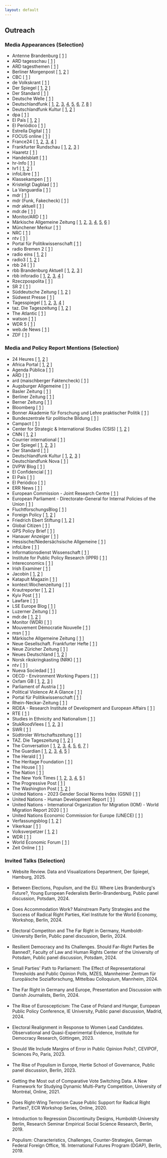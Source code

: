 ```yaml
---
layout: default
---
```

<h2>Outreach</h2>


<h3>Media Appearances (Selection)</h3>

<ul>
  <li>Antenne Brandenburg [ <a href="https://www.antennebrandenburg.de/programm/sendungen/241122/17_00_antenne_brandenburg_am_abend_202411221700.html" target="_blank" rel="noopener noreferrer">1</a> ] </li> <li>ARD tagesschau [ <a href="https://www.tagesschau.de/inland/bundestagswahl/fdp-linke-bsw-einzug-bundestag-100.html" target="_blank" rel="noopener noreferrer">1</a> ] </li> <li>ARD tagesthemen [ <a href="NA" target="_blank" rel="noopener noreferrer">1</a> ] </li> <li>Berliner Morgenpost [ <a href="https://www.morgenpost.de/berlin/article242024164/Die-Naehe-der-AfD-Brandenburg-zur-rechtsextremen-Szene.html" target="_blank" rel="noopener noreferrer">1</a>, <a href="https://www.morgenpost.de/berlin/article407220380/welche-auswirkungen-ein-afd-erfolg-in-brandenburg-haben-koennte.html" target="_blank" rel="noopener noreferrer">2</a> ] </li> <li>CBC [ <a href="https://www.cbc.ca/listen/live-radio/1-8-your-world-tonight" target="_blank" rel="noopener noreferrer">1</a> ] </li> <li>de Volkskrant [ <a href="https://www.volkskrant.nl/buitenland/niet-alleen-in-oostenrijk-in-heel-europa-brokkelt-de-brandmuur-tegen-radicaal-rechts-af~b7ea2cce/?referrer=https://www.google.com/" target="_blank" rel="noopener noreferrer">1</a> ] </li> <li>Der Spiegel [ <a href="https://www.spiegel.de/politik/deutschland/bundestagswahl-2025-wie-viele-millionen-stimmen-an-der-fuenfprozenthuerde-scheitern-a-5d7e5da3-c769-4bfd-9260-c4c8d627ed9d" target="_blank" rel="noopener noreferrer">1</a>, <a href="https://www.spiegel.de/politik/deutschland/wahl-in-brandenburg-wie-die-afd-junge-union-jusos-julis-und-gruene-jugend-zusammenbringt-a-2da1ad60-58bd-463a-bd53-e77645e4a962" target="_blank" rel="noopener noreferrer">2</a> ] </li> <li>Der Standard [ <a href="https://www.derstandard.de/story/3000000198650/beeinflussen-umfragen-waehler-darueber-entscheiden-auch-schwankungsbreiten" target="_blank" rel="noopener noreferrer">1</a> ] </li> <li>Deutsche Welle [ <a href="https://www.dw.com/en/why-copying-the-far-right-doesnt-work-for-mainstream-parties/a-66311564" target="_blank" rel="noopener noreferrer">1</a> ] </li> <li>Deutschlandfunk [ <a href="https://www.deutschlandfunk.de/brandenburg-neuer-innenminister-woidke-spd-kommentar-100.html" target="_blank" rel="noopener noreferrer">1</a>, <a href="https://www.deutschlandfunk.de/bsw-in-brandenburg-wie-stellen-sich-die-anderen-parteien-darauf-ein-dlf-62ff33ed-100.html/" target="_blank" rel="noopener noreferrer">2</a>, <a href="https://www.deutschlandfunk.de/das-grosse-packen-linke-muss-nach-34-jahren-brandenburger-landtag-verlassen-dlf-08d35523-100.html" target="_blank" rel="noopener noreferrer">3</a>, <a href="https://www.deutschlandfunk.de/landtagswahl-in-brandenburg-ein-rettungsanker-fuer-die-gruenen-und-linken-dlf-e56ae681-100.html" target="_blank" rel="noopener noreferrer">4</a>, <a href="https://www.deutschlandfunk.de/programm?drsearch:date=2024-11-27" target="_blank" rel="noopener noreferrer">5</a>, <a href="https://www.deutschlandfunk.de/suche?drsearch%3AsearchText=Christoph%20Richter&drsearch%3Astations=4f8db02a-35ae-4b78-9cd0-86b177726ec0" target="_blank" rel="noopener noreferrer">6</a>, <a href="https://www.deutschlandfunk.de/wackeliges-fundament-wie-repraesentativ-sind-repraesentative-umfragen-wirklich-dlf-b09611a3-100.html" target="_blank" rel="noopener noreferrer">7</a>, <a href="https://www.deutschlandfunk.de/wissenschaft-wie-repraesentativ-sind-repraesentative-umfragen-wirklich-dlf-82dd38a9-100.html" target="_blank" rel="noopener noreferrer">8</a> ] </li> <li>Deutschlandfunk Kultur [ <a href="https://www.deutschlandfunkkultur.de/brandenburgs-spd-regierungschef-woidke-kaempft-gegen-den-absturz-laenderreport-dlf-kultur-dd9b4265-100.html" target="_blank" rel="noopener noreferrer">1</a>, <a href="https://www.deutschlandfunkkultur.de/wahlumfragen-in-der-kritik-wie-repraesentativ-sind-sie-heute-noch-dlf-kultur-f4d1e50d-100.html" target="_blank" rel="noopener noreferrer">2</a> ] </li> <li>dpa [ <a href="NA" target="_blank" rel="noopener noreferrer">1</a> ] </li> <li>El País [ <a href="https://elpais.com/espana/2024-07-07/por-que-copiar-la-mano-dura-de-abascal-con-los-inmigrantes-puede-costarle-caro-al-pp.html" target="_blank" rel="noopener noreferrer">1</a>, <a href="https://elpais.com/internacional/2023-12-24/mano-dura-con-la-inmigracion-victoria-de-la-extrema-derecha-o-antidoto.html" target="_blank" rel="noopener noreferrer">2</a> ] </li> <li>El Periódico [ <a href="https://www.elperiodico.com/es/internacional/20231210/extrema-derecha-multiplica-influencia-nuevas-politicas-migratorias-europa-95571964" target="_blank" rel="noopener noreferrer">1</a> ] </li> <li>Estrella Digital [ <a href="https://www.estrelladigital.es/opinion/20240708/el-falso-debate-de-la-inmigracion-una-trampa-de-la-ultraderecha/" target="_blank" rel="noopener noreferrer">1</a> ] </li> <li>FOCUS online [ <a href="https://www.focus.de/politik/deutschland/vor-landtagswahl-in-brandenburg-mehr-hoecke-wagen-das-ist-schon-laenger-ein-teil-des-erfolgs-der-afd-im-osten_id_260298484.html" target="_blank" rel="noopener noreferrer">1</a> ] </li> <li>France24 [ <a href="https://www.france24.com/en/europe/20250223-germany-s-no-surprise-election-yields-many-firsts" target="_blank" rel="noopener noreferrer">1</a>, <a href="https://www.france24.com/fr/europe/20250113-allemagne-afd-extreme-droite-bsw-gauche-analyse-deux-faces-du-populisme-allemand" target="_blank" rel="noopener noreferrer">2</a>, <a href="https://www.france24.com/fr/europe/20250130-allemagne-droite-extr%C3%AAme-droite-pr%C3%AAtes-%C3%A0-travailler-ensemble-immigration" target="_blank" rel="noopener noreferrer">3</a>, <a href="https://www.france24.com/fr/europe/20250223-allemagne-afd-cdu-linke-l%C3%A9gislatives-premiers-enseignements-elections-merz" target="_blank" rel="noopener noreferrer">4</a> ] </li> <li>Frankfurter Rundschau [ <a href="https://www.fr.de/politik/brandenburg-wahl-afd-ergebnis-migration-debatte-spd-cdu-woidke-experten-zr-93315435.html" target="_blank" rel="noopener noreferrer">1</a>, <a href="https://www.fr.de/politik/brandenburg-wahl-analyse-ampel-fdp-woidke-afd-linke-bsw-bundestagswahl-zr-93315597.html" target="_blank" rel="noopener noreferrer">2</a>, <a href="https://www.fr.de/politik/nach-fiasko-in-brandenburg-bundestagswahl-2025-laesst-gruene-zittern-zr-93316321.html" target="_blank" rel="noopener noreferrer">3</a> ] </li> <li>Haaretz [ <a href="https://www.haaretz.com/world-news/2019-07-20/ty-article-magazine/.premium/how-a-german-satirical-party-ended-up-in-the-european-parliament/0000017f-e400-d38f-a57f-e65238570000" target="_blank" rel="noopener noreferrer">1</a> ] </li> <li>Handelsblatt [ <a href="https://www.handelsblatt.com/politik/deutschland/fdp-wirtschaftspartei-sucht-verzweifelt-wirtschaftswahlkampf/100106301.html" target="_blank" rel="noopener noreferrer">1</a> ] </li> <li>hr-Info [ <a href="NA" target="_blank" rel="noopener noreferrer">1</a> ] </li> <li>hr1 [ <a href="NA" target="_blank" rel="noopener noreferrer">1</a>, <a href="NA" target="_blank" rel="noopener noreferrer">2</a> ] </li> <li>infoLibre [ <a href="https://www.infolibre.es/politica/extrema-derecha-investigacion-feijoo-vox_1_1311725.html" target="_blank" rel="noopener noreferrer">1</a> ] </li> <li>Klassekampen [ <a href="https://klassekampen.no/artikkel/2024-09-14/blir-re-migrasjon-neste-steg" target="_blank" rel="noopener noreferrer">1</a> ] </li> <li>Kristeligt Dagblad [ <a href="https://www.kristeligt-dagblad.dk/udland/europaeiske-ledere-famler-i-en-ny-politisk-medievirkelighed" target="_blank" rel="noopener noreferrer">1</a> ] </li> <li>La Vanguardia [ <a href="NA" target="_blank" rel="noopener noreferrer">1</a> ] </li> <li>mdr [ <a href="https://www.mdr.de/wissen/psychologie-sozialwissenschaften/politische-strategie-gegen-die-afd-themen-uebernehmen-102.html" target="_blank" rel="noopener noreferrer">1</a> ] </li> <li>mdr (Funk, Fakecheck) [ <a href="https://www.tiktok.com/@fakecheck_offiziell/video/7473455848992394518?lang=de-DE" target="_blank" rel="noopener noreferrer">1</a> ] </li> <li>mdr aktuell [ <a href="https://www.ardaudiothek.de/episode/das-interview/wie-wahlumfragen-die-erfolgschancen-von-kleinparteien-beeinflussen/mdr-aktuell/14154595/" target="_blank" rel="noopener noreferrer">1</a> ] </li> <li>mdr.de [ <a href="https://www.mdr.de/nachrichten/deutschland/politik/fuenf-prozent-huerde-studie-wahlumfragen-100.html" target="_blank" rel="noopener noreferrer">1</a> ] </li> <li>Monitor/ARD [ <a href="https://www1.wdr.de/daserste/monitor/sendungen/kanzlerkandidat-merz-union-in-der-populismusfalle-100~_sortNewestFirst-false.html?sortingOrderReversed=%C3%84lteste+zuerst#sortingForm" target="_blank" rel="noopener noreferrer">1</a> ] </li> <li>Märkische Allgemeine Zeitung [ <a href="https://www.maz-online.de/brandenburg/afd-spd-cdu-oder-bsw-wahlforscher-sieht-landtagswahl-in-brandenburg-voellig-offen-3ALRGBPPFZDLXHQ27MTYHSEA3Y.html" target="_blank" rel="noopener noreferrer">1</a>, <a href="https://www.maz-online.de/brandenburg/einfluss-von-umfragen-auf-die-landtagswahl-in-brandenburg-forscher-klaert-auf-YJ4UFV5QSJFZLEOOLUCVDRNRKA.html" target="_blank" rel="noopener noreferrer">2</a>, <a href="https://www.maz-online.de/brandenburg/was-wuerde-passieren-wenn-die-afd-in-brandenburg-regiert-7Y2OOW6MQ5HYRFIAPKEZQ5TFZQ.html" target="_blank" rel="noopener noreferrer">3</a>, <a href="https://www.maz-online.de/lokales/potsdam-mittelmark/stahnsdorf/landtagswahl-2024-buergermeister-bernd-albers-aus-stahnsdorf-und-carina-simmes-aus-seddiner-see-als-6TINQKW34JA7VN4GN5Q75367U4.html" target="_blank" rel="noopener noreferrer">4</a>, <a href="https://www.maz-online.de/lokales/potsdam-mittelmark/stahnsdorf/stahnsdorf-linke-und-gruene-werfen-afd-plagiat-vor-URS4FAG6ZVAH5GOEQWZRMSBFK4.html" target="_blank" rel="noopener noreferrer">5</a>, <a href="https://www.maz-online.de/lokales/potsdam/kommunalwahl-2024-in-potsdam-stadtteilrundgang-und-haustuerwahlkampf-fuer-mehr-stimmen-TBNP55QR4RENFHWG4T6673VZMM.html" target="_blank" rel="noopener noreferrer">6</a> ] </li> <li>Münchener Merkur [ <a href="https://www.merkur.de/politik/brandenburg-wahl-cdu-merz-afd-woidke-bsw-scholz-ampel-zr-93315273.html" target="_blank" rel="noopener noreferrer">1</a> ] </li> <li>NRC [ <a href="https://www.nrc.nl/nieuws/2023/12/22/het-nieuwe-migratiepact-van-de-eu-lost-nauwelijks-wat-op-maar-speelt-radicaal-rechts-intussen-wel-in-de-kaart-a4185182" target="_blank" rel="noopener noreferrer">1</a> ] </li> <li>ntv [ <a href="https://www.n-tv.de/politik/Diese-Waehlergruppe-koennte-die-Bundestagswahl-durcheinanderwerfen-article25574864.html" target="_blank" rel="noopener noreferrer">1</a> ] </li> <li>Portal für Politikwissenschaft [ <a href="https://www.pw-portal.de/repraesentation-und-parlamentarismus/ueberblick/fluch-der-schlechten-zahl-wie-umfragewerte-die-wahlchancen-kleiner-parteien-beeinflussen" target="_blank" rel="noopener noreferrer">1</a> ] </li> <li>radio Bremen 2 [ <a href="NA" target="_blank" rel="noopener noreferrer">1</a> ] </li> <li>radio eins [ <a href="https://www.radioeins.de/programm/sendungen/die_schoene_woche/_/wahlerfolg-der-afd-bei-der-kommunalwahl-in-brandenburg.html" target="_blank" rel="noopener noreferrer">1</a>, <a href="https://www.radioeins.de/programm/sendungen/sendungen/369/2409/240922_sondersendung_25711.html" target="_blank" rel="noopener noreferrer">2</a> ] </li> <li>radio3 [ <a href="https://www.radiodrei.de/programm/schema/sendungen/radio3_am_morgen/archiv/20250106_0600/radio3_aktuell_0720.html" target="_blank" rel="noopener noreferrer">1</a>, <a href="https://www.radiodrei.de/programm/schema/sendungen/radio3_am_morgen/archiv/20250207_0600/radio3_aktuell_0820.html" target="_blank" rel="noopener noreferrer">2</a> ] </li> <li>rbb 24 [ <a href="https://www.rbb24.de/politik/beitrag/2024/02/brandenburg-politi-parteien-bsw-landesverband-wagenknecht.html" target="_blank" rel="noopener noreferrer">1</a> ] </li> <li>rbb Brandenburg Aktuell [ <a href="https://www.rbb-online.de/brandenburgaktuell/archiv/20240209_1930/wagenknecht-partei-will-bei-landtagswahl-antreten.html" target="_blank" rel="noopener noreferrer">1</a>, <a href="https://www.rbb-online.de/brandenburgaktuell/archiv/20240905_1930/5.html" target="_blank" rel="noopener noreferrer">2</a>, <a href="https://www.rbb-online.de/brandenburgaktuell/archiv/20240911_1930/Hans-Christoph-Berndt-AfD.html" target="_blank" rel="noopener noreferrer">3</a> ] </li> <li>rbb inforadio [ <a href="https://www.ardaudiothek.de/episode/berlin-und-brandenburg/politologe-kommunalwahl-kein-stimmungstest-fuer-landtagswahl/rbb24-inforadio/13450861/" target="_blank" rel="noopener noreferrer">1</a>, <a href="https://www.inforadio.de/rubriken/interviews/2024/08/09/brandenburg-landeswahlausschuss-wahl-parteien.html" target="_blank" rel="noopener noreferrer">2</a>, <a href="https://www.inforadio.de/rubriken/interviews/2024/09/24/brandenburg-wahl-regierung-koalition-spd-bsw-cdu.html" target="_blank" rel="noopener noreferrer">3</a>, <a href="https://www.inforadio.de/rubriken/interviews/2024/12/11/woidke-wiederwahl-brandenburg-spd-bsw-koalition.html" target="_blank" rel="noopener noreferrer">4</a> ] </li> <li>Rzeczpospolita [ <a href="https://www.rp.pl/polityka/art41148531-brandenburgia-przed-wyborami-los-kanclerza-scholza-zalezy-od-wyniku-afd" target="_blank" rel="noopener noreferrer">1</a> ] </li> <li>SR 2 [ <a href="https://www.sr-mediathek.de/index.php?seite=7&id=37029&tbl=pf" target="_blank" rel="noopener noreferrer">1</a> ] </li> <li>Süddeutsche Zeitung [ <a href="https://www.sueddeutsche.de/politik/bundestagswahl-umfrage-fdp-li.3196458" target="_blank" rel="noopener noreferrer">1</a>, <a href="https://www.sueddeutsche.de/politik/landtagswahl-sachsen-thueringen-afd-migration-lux.Hs42cDs7DicwDHjgn9p8C8" target="_blank" rel="noopener noreferrer">2</a> ] </li> <li>Südwest Presse [ <a href="https://www.swp.de/politik/afd-und-bsw-vor-neuwahl-auftrieb-fuer-die-populisten-oder-staerkung-der-mitte-77648320.html" target="_blank" rel="noopener noreferrer">1</a> ] </li> <li>Tagesspiegel [ <a href="https://www.tagesspiegel.de/interaktiv/afd-hochburg-vor-der-wahl-die-brandenburger-sind-verangstigt-alt--aber-nicht-abgehangt-12381974.html" target="_blank" rel="noopener noreferrer">1</a>, <a href="https://www.tagesspiegel.de/politik/bangen-um-den-wiedereinzug-werden-fdp-bsw-und-linke-opfer-des-fallbeileffekts-13159714.html" target="_blank" rel="noopener noreferrer">2</a>, <a href="https://www.tagesspiegel.de/potsdam/brandenburg/afd-verteilt-flyer-fur-schuler-mit-diesen-funf-kniffen-will-die-partei-in-brandenburg-jugendliche-kodern-12245951.html?" target="_blank" rel="noopener noreferrer">3</a>, <a href="https://www.tagesspiegel.de/potsdam/brandenburg/mitten-in-der-gesellschaft-angekommen-mehr-rechtsextreme-parolen-in-brandenburg--was-tun-11888417.html" target="_blank" rel="noopener noreferrer">4</a> ] </li> <li>taz. Die Tageszeitung [ <a href="https://taz.de/Berliner-Linke-nach-der-Europawahl/!6013456/" target="_blank" rel="noopener noreferrer">1</a>, <a href="https://taz.de/Politologe-ueber-Migrationspolitik/!5989700/" target="_blank" rel="noopener noreferrer">2</a> ] </li> <li>The Atlantic [ <a href="https://www.theatlantic.com/international/archive/2020/02/germany-afd-angela-merkel-thuringia/606541/" target="_blank" rel="noopener noreferrer">1</a> ] </li> <li>watson [ <a href="https://politik.watson.de/politik/inland/128134084-brandenburg-landtagswahl-so-perfide-nutzt-die-afd-schulen-als-wahlkampf-orte" target="_blank" rel="noopener noreferrer">1</a> ] </li> <li>WDR 5 [ <a href="https://www1.wdr.de/mediathek/audio/wdr5/wdr5-mittagsecho/audio-brandenburg-vor-wahl-gefuehl-der-unzufriedenheit-100.html" target="_blank" rel="noopener noreferrer">1</a> ] </li> <li>web.de News [ <a href="https://web.de/magazine/politik/wahlen/landtagswahlen/landtagswahl-brandenburg-osten-dietmar-woidke-spd-afd-ampel-olaf-scholz-potsdam-40118440" target="_blank" rel="noopener noreferrer">1</a> ] </li> <li>ZDF [ <a href="https://www.zdf.de/nachrichten/politik/deutschland/wahl-brandenburg-wahlkampf-spd-afd-100.html" target="_blank" rel="noopener noreferrer">1</a> ] </li>
</ul>

<h3>Media and Policy Report Mentions (Selection)</h3>

<ul>
  <li>24 Heures [ <a href="https://www.24heures.ch/interdire-ou-convaincre-quel-rempart-contre-l-extreme-droite-192095876819" target="_blank" rel="noopener noreferrer">1</a>, <a href="https://www.24heures.ch/les-invites-que-faire-avec-les-partis-dextreme-droite-325998063281" target="_blank" rel="noopener noreferrer">2</a> ] </li> <li>Africa Portal [ <a href="https://africaportal.org/publication/sustaining-peace-harnessing-power-south-sudanese-women/" target="_blank" rel="noopener noreferrer">1</a>, <a href="https://africaportal.org/publication/towards-gender-equal-peace-counting-women-meaningful-participation/" target="_blank" rel="noopener noreferrer">2</a> ] </li> <li>Agenda Pública [ <a href="https://agendapublica.es/noticia/18704/amenaza-al-equilibrio-politico-aleman" target="_blank" rel="noopener noreferrer">1</a> ] </li> <li>ARD [ <a href="https://www.ardmediathek.de/video/bericht-aus-berlin/bericht-aus-berlin/ard/Y3JpZDovL2Rhc2Vyc3RlLmRlL2JlcmljaHQgYXVzIGJlcmxpbi8yMDI1LTAyLTA5XzE4LTAwLU1FWg" target="_blank" rel="noopener noreferrer">1</a> ] </li> <li>ard (maischberger Faktencheck) [ <a href="https://www.daserste.de/information/talk/maischberger/faktencheck/faktencheck-maischberger-746.html" target="_blank" rel="noopener noreferrer">1</a> ] </li> <li>Augsburger Allgemeine [ <a href="https://www.augsburger-allgemeine.de/politik/Geschichte-Sie-sprach-als-erste-Frau-in-einem-deutschen-Parlament-id53529471.html" target="_blank" rel="noopener noreferrer">1</a> ] </li> <li>Basler Zeitung [ <a href="https://www.bazonline.ch/politik-sollte-man-rechtsextreme-parteien-verbieten-964817567500" target="_blank" rel="noopener noreferrer">1</a> ] </li> <li>Berliner Zeitung [ <a href="https://www.berliner-zeitung.de/news/bsw-verpasst-bundestag-de-masi-will-karlsruhe-einschalten-kritik-am-oerr-li.2301473" target="_blank" rel="noopener noreferrer">1</a> ] </li> <li>Berner Zeitung [ <a href="https://www.bernerzeitung.ch/adrian-vatter-rahel-freiburghaus-uni-bern-rechtspopulisten-und-demokratie-563653516745" target="_blank" rel="noopener noreferrer">1</a> ] </li> <li>Bloomberg [ <a href="https://www.bloomberg.com/opinion/articles/2024-06-21/european-elections-climate-change-notches-a-win" target="_blank" rel="noopener noreferrer">1</a> ] </li> <li>Bonner Akademie für Forschung und Lehre praktischer Politik [ <a href="https://www.bapp-bonn.de/wp-content/uploads/BAPP_Publikation_Forschungsprojekt_Populismus_final.pdf" target="_blank" rel="noopener noreferrer">1</a> ] </li> <li>Bundeszentrale für politische Bildung [ <a href="https://www.bpb.de/themen/rechtsextremismus/dossier-rechtsextremismus/551839/rechtsextreme-diskursstrategien/#footnote-target-3" target="_blank" rel="noopener noreferrer">1</a> ] </li> <li>Campact [ <a href="https://blog.campact.de/2024/09/brandenburg-landtagswahl-afd-erfolg-garantiert/" target="_blank" rel="noopener noreferrer">1</a> ] </li> <li>Center for Strategic & International Studies (CSIS) [ <a href="https://www.csis.org/analysis/elevating-women-peacebuilders-amidst-covid-19" target="_blank" rel="noopener noreferrer">1</a>, <a href="https://www.csis.org/analysis/horizon-vol-7" target="_blank" rel="noopener noreferrer">2</a> ] </li> <li>CNN [ <a href="https://edition.cnn.com/2019/10/22/opinions/marie-yovanovitch-launches-insurrection-hunt/index.html" target="_blank" rel="noopener noreferrer">1</a>, <a href="https://edition.cnn.com/2024/01/19/opinions/germany-far-right-afd-ban-hockenos/index.html" target="_blank" rel="noopener noreferrer">2</a> ] </li> <li>Courrier international [ <a href="https://www.courrierinternational.com/article/route-des-balkans-l-espace-schengen-patit-de-la-crise-migratoire" target="_blank" rel="noopener noreferrer">1</a> ] </li> <li>Der Spiegel [ <a href="https://www.spiegel.de/geschichte/migrationskurs-der-cdu-studien-und-experten-ueber-erfahrungen-mit-dem-kopieren-rechter-themen-a-6551a7e0-2394-4d3f-aa7a-3ece59bd0759?giftToken=b6238ab5-8d9d-4e47-b035-f0d3ee166961" target="_blank" rel="noopener noreferrer">1</a>, <a href="https://www.spiegel.de/wissenschaft/mensch/alternative-fuer-deutschland-politikstil-please-staerke-die-afd-a-a6a6b50c-2944-4674-acdc-446eff3f93d1" target="_blank" rel="noopener noreferrer">2</a>, <a href="https://www.spiegel.de/wissenschaft/mensch/rechtsextremismus-die-forschung-zeigt-wie-man-die-afd-kleinkriegt-kolumne-a-3c7e1a1d-e9f8-4d1d-a0b7-f5d457f8eb98?sara_ref=re-so-app-sh" target="_blank" rel="noopener noreferrer">3</a> ] </li> <li>Der Standard [ <a href="https://www.derstandard.at/story/3000000255871/warum-die-politische-annaeherung-an-die-afd-zum-bumerang-werden-kann?ref=rss" target="_blank" rel="noopener noreferrer">1</a> ] </li> <li>Deutschlandfunk Kultur [ <a href="https://www.deutschlandfunkkultur.de/stimmenfang-am-rechten-rand-lohnt-sich-nicht-dlf-kultur-b8cde89c-100.html" target="_blank" rel="noopener noreferrer">1</a>, <a href="https://www.deutschlandfunkkultur.de/wahlumfragen-in-der-kritik-wie-repraesentativ-sind-sie-heute-noch-dlf-kultur-f4d1e50d-100.html" target="_blank" rel="noopener noreferrer">2</a>, <a href="https://www.deutschlandfunkkultur.de/wahrnehmungsluecke-deshalb-sind-umfrageergebnisse-keine-wahlergebnisse-dlf-kultur-6cf54334-100.html" target="_blank" rel="noopener noreferrer">3</a> ] </li> <li>Deutschlandfunk Nova [ <a href="https://ondemand-mp3.dradio.de/file/dradio/2022/04/21/deutschlandfunknova_mariupol_20220421_6d0efc11.mp3" target="_blank" rel="noopener noreferrer">1</a> ] </li> <li>DVPW Blog [ <a href="https://www.dvpw.de/blog/schwaecht-eine-programmatische-annaeherung-der-unionsparteien-an-die-afd-den-wahlerfolg-der-rechtspopulisten-eher-nicht-ein-beitrag-von-marc-debus" target="_blank" rel="noopener noreferrer">1</a> ] </li> <li>El Confidencial [ <a href="https://blogs.elconfidencial.com/espana/tribuna/2022-08-22/dos-revoluciones-preocupar-centroderecha_3478192/" target="_blank" rel="noopener noreferrer">1</a> ] </li> <li>El País [ <a href="https://elpais.com/espana/2025-03-23/el-pp-sigue-sin-saciar-a-vox-tras-seis-anos-de-cesiones-a-la-presion-ultra-sobre-inmigracion.html" target="_blank" rel="noopener noreferrer">1</a> ] </li> <li>El Periódico [ <a href="https://www.elperiodico.cat/ca/societat/20230618/guia-detectar-desmuntar-discurs-odi-88750605" target="_blank" rel="noopener noreferrer">1</a> ] </li> <li>ERR News [ <a href="https://news.err.ee/1609476356/benjamin-klasche-germany-is-moving-to-the-right-one-state-at-a-time" target="_blank" rel="noopener noreferrer">1</a> ] </li> <li>European Commission - Joint Research Centre [ <a href="https://data.europa.eu/doi/10.2760/116603" target="_blank" rel="noopener noreferrer">1</a> ] </li> <li>European Parliament - Directorate-General for Internal Policies of the Union [ <a href="https://data.europa.eu/doi/10.2861/63312" target="_blank" rel="noopener noreferrer">1</a> ] </li> <li>FluchtforschungsBlog [ <a href="https://fluchtforschung.net/fluchtforschung-gegen-mythen-9/" target="_blank" rel="noopener noreferrer">1</a> ] </li> <li>Foreign Policy [ <a href="https://foreignpolicy.com/2023/11/01/the-far-right-is-winning-europes-immigration-debate/" target="_blank" rel="noopener noreferrer">1</a>, <a href="https://foreignpolicy.com/2024/06/19/haiti-transitional-council-women-gang-violence/" target="_blank" rel="noopener noreferrer">2</a> ] </li> <li>Friedrich Ebert Stiftung [ <a href="https://library.fes.de/pdf-files/a-p-b/18074.pdf" target="_blank" rel="noopener noreferrer">1</a>, <a href="https://library.fes.de/pdf-files/bueros/stockholm/21030.pdf" target="_blank" rel="noopener noreferrer">2</a> ] </li> <li>Global Citizen [ <a href="https://www.globalcitizen.org/en/content/how-women-and-girls-are-disproportionately-affecte/" target="_blank" rel="noopener noreferrer">1</a> ] </li> <li>GPS Policy Brief [ <a href="https://www.prio.org/publications/13064" target="_blank" rel="noopener noreferrer">1</a> ] </li> <li>Hanauer Anzeiger [ <a href="https://www.hanauer.de/politik/warum-hat-die-afd-so-viel-zulauf-wissenschaftler-stellt-unbequeme-hypothese-vor-zr-93339253.html" target="_blank" rel="noopener noreferrer">1</a> ] </li> <li>Hessische/Niedersächsische Allgemeine [ <a href="https://www.hna.de/politik/warum-hat-die-afd-so-viel-zulauf-wissenschaftler-stellt-unbequeme-hypothese-vor-zr-93339253.html" target="_blank" rel="noopener noreferrer">1</a> ] </li> <li>infoLibre [ <a href="https://www.infolibre.es/politica/casos-estudios-reacciones-explican-pacto-migratorio-no-debilita-contrario-extrema-derecha_1_1763922.html" target="_blank" rel="noopener noreferrer">1</a> ] </li> <li>Informationsdienst Wissenschaft [ <a href="https://idw-online.de/de/news792197" target="_blank" rel="noopener noreferrer">1</a> ] </li> <li>Institute for Public Policy Research (IPPR) [ <a href="https://www.ippr.org/articles/road-to-renewal" target="_blank" rel="noopener noreferrer">1</a> ] </li> <li>Intereconomics [ <a href="https://www.intereconomics.eu/contents/year/2024/number/2/article/the-far-right-and-the-2024-european-elections.html" target="_blank" rel="noopener noreferrer">1</a> ] </li> <li>Irish Examiner [ <a href="https://www.irishexaminer.com/opinion/commentanalysis/arid-40850651.html" target="_blank" rel="noopener noreferrer">1</a> ] </li> <li>Jacobin [ <a href="https://jacobin.com/2022/05/denmark-far-right-vandalism-left-wing-artworks-situationists-jorn-asger-hard-line/" target="_blank" rel="noopener noreferrer">1</a>, <a href="https://www.jacobin.de/artikel/wo-liegt-das-potenzial-einer-wagenknecht-partei-gruendung-linke-konservative-carsten-braband" target="_blank" rel="noopener noreferrer">2</a> ] </li> <li>Katapult Magazin [ <a href="https://katapult-magazin.de/index.php?id=2&mobil3=0" target="_blank" rel="noopener noreferrer">1</a> ] </li> <li>kontext:Wochenzeitung [ <a href="https://www.kontextwochenzeitung.de/editorial/701/hat-ja-super-geklappt-9724.html" target="_blank" rel="noopener noreferrer">1</a> ] </li> <li>Krautreporter [ <a href="https://krautreporter.de/politik-und-macht/5484-so-haben-politik-und-medien-die-afd-gross-gemacht" target="_blank" rel="noopener noreferrer">1</a>, <a href="https://krautreporter.de/politik-und-macht/5718-drei-grunde-warum-merz-das-ende-der-union-eingeleitet-hat" target="_blank" rel="noopener noreferrer">2</a> ] </li> <li>Kyiv Post [ <a href="https://www.kyivpost.com/opinion/51923" target="_blank" rel="noopener noreferrer">1</a> ] </li> <li>Lawfare [ <a href="https://www.lawfaremedia.org/article/why-focus-gender-increases-national-security" target="_blank" rel="noopener noreferrer">1</a> ] </li> <li>LSE Europe Blog [ <a href="https://blogs.lse.ac.uk/europpblog/2021/07/08/there-is-little-evidence-european-integration-has-created-a-representation-gap-between-politicians-and-voters/" target="_blank" rel="noopener noreferrer">1</a> ] </li> <li>Luzerner Zeitung [ <a href="https://www.luzernerzeitung.ch/news-service/inland-schweiz/wahlforschung-am-rechten-rand-um-waehlergunst-buhlen-warum-das-buergerlichen-parteien-schadet-ld.2278619" target="_blank" rel="noopener noreferrer">1</a> ] </li> <li>mdr.de [ <a href="https://www.mdr.de/nachrichten/deutschland/politik/bundestagswahl-wahlrecht-fuenf-prozent-csu-linke-studie-nachteil-kleine-parteien-100.html" target="_blank" rel="noopener noreferrer">1</a>, <a href="https://www.mdr.de/nachrichten/deutschland/politik/meinungsforschung-institute-wahlumfragen-trend-partei-sonntagsfrage-regeln-100.html" target="_blank" rel="noopener noreferrer">2</a> ] </li> <li>Monitor (WDR) [ <a href="https://www.instagram.com/p/C_amgz1OKVv/?utm_source=ig_web_copy_link&igsh=MzRlODBiNWFlZA%3D%3D" target="_blank" rel="noopener noreferrer">1</a> ] </li> <li>Mouvement Démocratie Nouvelle [ <a href="https://www.democratienouvelle.ca/fdp-gauche-et-bsw-tremble-ce-groupe-delecteurs-pourrait-gacher-les-elections-de-bundestag/" target="_blank" rel="noopener noreferrer">1</a> ] </li> <li>msn [ <a href="https://www.msn.com/de-de/nachrichten/other/landtagswahl-in-brandenburg-spd-will-mit-kuriosem-wahlkampfslogan-punkten/ar-AA1qSSNu" target="_blank" rel="noopener noreferrer">1</a> ] </li> <li>Märkische Allgemeine Zeitung [ <a href="https://www.maz-online.de/brandenburg/umfrage-landtagswahl-brandenburg-afd-vorn-regieren-spd-cdu-und-gruene-trotzdem-weiter-6MGI6PL2GBF35HBLQZFOCE6TDM.html" target="_blank" rel="noopener noreferrer">1</a> ] </li> <li>Neue Gesellschaft. Frankfurter Hefte [ <a href="https://www.frankfurter-hefte.de/artikel/annaehern-oder-abgrenzen-3864/" target="_blank" rel="noopener noreferrer">1</a> ] </li> <li>Neue Züricher Zeitung [ <a href="https://www.nzz.ch/international/wie-die-radikale-rechte-europa-veraendert-ld.1757365" target="_blank" rel="noopener noreferrer">1</a> ] </li> <li>Neues Deutschland [ <a href="https://www.nd-aktuell.de/artikel/1185725.linkspartei-fuer-eine-offene-und-solidarische-gesellschaft.html" target="_blank" rel="noopener noreferrer">1</a>, <a href="https://www.nd-aktuell.de/artikel/1189001.wahlumfragen-die-fuenf-prozent-huerde-als-sich-selbst-erfuellende-prophezeiung.html" target="_blank" rel="noopener noreferrer">2</a> ] </li> <li>Norsk rikskringkasting (NRK) [ <a href="https://www.nrk.no/trondelag/sann-blir-samfunnet-pavirka-av-kvinnelige-ledere-1.16627349" target="_blank" rel="noopener noreferrer">1</a> ] </li> <li>ntv [ <a href="https://www.n-tv.de/politik/Rechtspopulisten-werfen-mit-Flaschen-bis-die-anderen-frustriert-abziehen-article24916450.html" target="_blank" rel="noopener noreferrer">1</a> ] </li> <li>Nueva Sociedad [ <a href="https://nuso.org/articulo/315-la-extrema-derecha-como-amenaza-para-la-gobernanza-mundial/" target="_blank" rel="noopener noreferrer">1</a> ] </li> <li>OECD - Environment Working Papers [ <a href="https://www.oecd-ilibrary.org/environment/women-s-leadership-in-environmental-action_f0038d22-en" target="_blank" rel="noopener noreferrer">1</a> ] </li> <li>Oxfam GB [ <a href="https://policy-practice.oxfam.org/resources/achieving-sustainable-development-goals-5-and-6-the-case-for-gender-transformat-620967/" target="_blank" rel="noopener noreferrer">1</a>, <a href="https://policy-practice.oxfam.org/resources/the-gendered-impact-of-explosive-weapons-use-in-populated-areas-in-yemen-620909/" target="_blank" rel="noopener noreferrer">2</a>, <a href="https://policy-practice.oxfam.org/resources/women-in-conflict-zones-620690/" target="_blank" rel="noopener noreferrer">3</a> ] </li> <li>Parliament of Austria [ <a href="https://www.parlament.gv.at/aktuelles/mediathek/XXVII/VER/202?TS=1705928552" target="_blank" rel="noopener noreferrer">1</a> ] </li> <li>Political Violence At A Glance [ <a href="https://politicalviolenceataglance.org/2023/01/26/the-colombian-government-and-the-eln-rebels-are-negotiating-again-women-need-a-seat-at-the-table/" target="_blank" rel="noopener noreferrer">1</a> ] </li> <li>Portal für Politikwissenschaft [ <a href="https://www.pw-portal.de/repraesentation-und-parlamentarismus/ueberblick/der-mythos-der-stimmenverluste-an-die-radikale-rechte" target="_blank" rel="noopener noreferrer">1</a> ] </li> <li>Rhein-Neckar-Zeitung [ <a href="https://www.rnz.de/region/metropolregion-mannheim/mannheim_artikel,-Mannheimer-Studie-Uebernahme-rechter-Themen-staerkt-radikale-Parteien-_arid,872428.html" target="_blank" rel="noopener noreferrer">1</a> ] </li> <li>RIDEA - Research Institute of Development and European Affairs [ <a href="http://www.ridea-ks.org/uploads/ShapingPeace.pdf" target="_blank" rel="noopener noreferrer">1</a> ] </li> <li>RTE [ <a href="https://www.rte.ie/news/election-24/2024/1128/1483474-poll-of-polls/" target="_blank" rel="noopener noreferrer">1</a> ] </li> <li>Studies in Ethnicity and Nationalism [ <a href="https://senjournal.co.uk/2022/07/10/blog-post-nationalism-and-welfare-chauvinism-right-wing-populism-in-europe-and-the-2022-french-presidential-elections/" target="_blank" rel="noopener noreferrer">1</a> ] </li> <li>StukRoodVlees [ <a href="https://stukroodvlees.nl/episode-120-the-clusterfk-of-the-mainstream-right-with-tarik-abou-chadi/" target="_blank" rel="noopener noreferrer">1</a>, <a href="https://stukroodvlees.nl/kiezer-steeds-meer-radicaal-rechts/" target="_blank" rel="noopener noreferrer">2</a>, <a href="https://stukroodvlees.nl/open-deur-of-isoleren-imiteren/" target="_blank" rel="noopener noreferrer">3</a> ] </li> <li>SWR [ <a href="http://web.archive.org/web/20220421081959/https://www.swr.de/swraktuell/baden-wuerttemberg/mannheimer-studie-uebernahme-rechter-themen-staerkt-radikale-parteien-100.html" target="_blank" rel="noopener noreferrer">1</a> ] </li> <li>Südtiroler Wirtschaftszeitung [ <a href="https://swz.it/wie-umfragen-gemacht-werden-und-wie-serioes-die-ergebnisse-sind/" target="_blank" rel="noopener noreferrer">1</a> ] </li> <li>TAZ. Die Tageszeitung [ <a href="https://taz.de/-Bundestagsdebatte-im-Live-Ticker-/!6066358/" target="_blank" rel="noopener noreferrer">1</a>, <a href="https://taz.de/Studie-zu-Wahlerfolgen-rechter-Parteien/!5849870/" target="_blank" rel="noopener noreferrer">2</a> ] </li> <li>The Conversation [ <a href="https://theconversation.com/german-party-leaders-are-united-against-immigration-but-there-is-little-evidence-for-a-key-part-of-their-argument-249074" target="_blank" rel="noopener noreferrer">1</a>, <a href="https://theconversation.com/how-should-labour-and-the-tories-respond-to-the-populist-right-lessons-from-europe-250182" target="_blank" rel="noopener noreferrer">2</a>, <a href="https://theconversation.com/les-republicains-quand-medias-et-intellectuels-poussent-au-rapprochement-avec-lextreme-droite-255918" target="_blank" rel="noopener noreferrer">3</a>, <a href="https://theconversation.com/the-exclusion-of-women-in-myanmar-politics-helped-fuel-the-military-coup-154701" target="_blank" rel="noopener noreferrer">4</a>, <a href="https://theconversation.com/when-russia-and-ukraine-eventually-restart-peace-talks-involving-women-or-not-could-be-a-key-factor-in-an-agreement-actually-sticking-189207" target="_blank" rel="noopener noreferrer">5</a>, <a href="https://theconversation.com/why-men-overwhelmingly-wear-the-uns-blue-helmets-a-former-us-ambassador-explains-why-decades-of-recruiting-women-peacekeepers-has-had-little-effect-186683" target="_blank" rel="noopener noreferrer">6</a>, <a href="https://theconversation.com/women-play-a-critical-role-in-diplomacy-and-security-so-why-arent-more-in-positions-of-power-170875" target="_blank" rel="noopener noreferrer">7</a> ] </li> <li>The Guardian [ <a href="https://www.theguardian.com/commentisfree/2022/jul/03/as-macron-does-quiet-deals-with-le-pen-the-far-right-has-france-in-its-grip" target="_blank" rel="noopener noreferrer">1</a>, <a href="https://www.theguardian.com/commentisfree/2024/apr/15/reform-uk-rishi-sunak-netherlands-europe-tories" target="_blank" rel="noopener noreferrer">2</a>, <a href="https://www.theguardian.com/commentisfree/article/2024/jun/04/dont-blame-voters-for-a-far-right-surge-in-europe-blame-the-far-rights-mainstream-copycats" target="_blank" rel="noopener noreferrer">3</a>, <a href="https://www.theguardian.com/news/2019/may/14/why-copying-the-populist-right-isnt-going-to-save-the-left" target="_blank" rel="noopener noreferrer">4</a>, <a href="https://www.theguardian.com/world/2023/nov/26/far-right-normalised-mainstream-parties-geert-wilders-dutch" target="_blank" rel="noopener noreferrer">5</a> ] </li> <li>The Herald [ <a href="https://www.heraldscotland.com/politics/viewpoint/24934161.stealing-radical-right-policies-not-win-votes/" target="_blank" rel="noopener noreferrer">1</a> ] </li> <li>The Heritage Foundation [ <a href="https://www.heritage.org/defense/report/women-peace-and-security-initiative-advancing-us-interests-through-womens" target="_blank" rel="noopener noreferrer">1</a> ] </li> <li>The House [ <a href="https://www.politicshome.com/thehouse/article/professor-see-now-polling" target="_blank" rel="noopener noreferrer">1</a> ] </li> <li>The Nation [ <a href="https://www.thenation.com/article/world/strategies-defeat-afd-germany/" target="_blank" rel="noopener noreferrer">1</a> ] </li> <li>The New York Times [ <a href="https://www.nytimes.com/2023/02/08/opinion/germany-far-right-afd.html" target="_blank" rel="noopener noreferrer">1</a>, <a href="https://www.nytimes.com/2023/12/05/opinion/climate-change-europe-conservatives.html" target="_blank" rel="noopener noreferrer">2</a>, <a href="https://www.nytimes.com/2024/01/31/opinion/biden-border-immigration.html" target="_blank" rel="noopener noreferrer">3</a>, <a href="https://www.nytimes.com/2024/08/08/world/europe/interpreter-uk-riots.html" target="_blank" rel="noopener noreferrer">4</a>, <a href="https://www.nytimes.com/interactive/2019/06/26/opinion/sunday/republican-platform-far-right.html" target="_blank" rel="noopener noreferrer">5</a> ] </li> <li>The Progressive Post [ <a href="https://feps-europe.eu/irrelevant-at-last/" target="_blank" rel="noopener noreferrer">1</a> ] </li> <li>The Washington Post [ <a href="https://www.washingtonpost.com/opinions/2019/09/04/why-germany-europe-cant-afford-accommodate-radical-right/" target="_blank" rel="noopener noreferrer">1</a>, <a href="https://www.washingtonpost.com/politics/2021/07/15/countries-different-colombia-lebanon-lgbtq-advocates-are-helping-lead-protests-build-peace/" target="_blank" rel="noopener noreferrer">2</a> ] </li> <li>United Nations - 2023 Gender Social Norms Index (GSNI) [ <a href="https://hdr.undp.org/content/2023-gender-social-norms-index-gsni#/indicies/GSNI" target="_blank" rel="noopener noreferrer">1</a> ] </li> <li>United Nations - Human Development Report [ <a href="https://hdr.undp.org/content/human-development-report-2023-24" target="_blank" rel="noopener noreferrer">1</a> ] </li> <li>United Nations - International Organization for Migration (IOM) - World Migration Report 2020 [ <a href="https://publications.iom.int/books/world-migration-report-2020-chapter-5" target="_blank" rel="noopener noreferrer">1</a> ] </li> <li>United Nations Economic Commission for Europe (UNECE) [ <a href="https://unece.org/info/publications/pub/359183" target="_blank" rel="noopener noreferrer">1</a> ] </li> <li>Verfassungsblog [ <a href="https://verfassungsblog.de/aus-dem-abseits-in-die-mitte-der-demokratie/" target="_blank" rel="noopener noreferrer">1</a>, <a href="https://verfassungsblog.de/uk-riots-racism/" target="_blank" rel="noopener noreferrer">2</a> ] </li> <li>Vikerkaar [ <a href="https://www.vikerkaar.ee/archives/29872" target="_blank" rel="noopener noreferrer">1</a> ] </li> <li>Volksverpetzer [ <a href="https://www.volksverpetzer.de/aktuelles/studie-wenn-nazi-terroristen-toeten-wird-die-afd-staerker/" target="_blank" rel="noopener noreferrer">1</a>, <a href="https://www.volksverpetzer.de/politik/studie-mit-rechten-reden/" target="_blank" rel="noopener noreferrer">2</a> ] </li> <li>WDR [ <a href="https://www1.wdr.de/nachrichten/landespolitik/18-millionen/merz-wahl-schwarz-gruen-100.html" target="_blank" rel="noopener noreferrer">1</a> ] </li> <li>World Economic Forum [ <a href="https://www.weforum.org/agenda/2019/03/why-women-need-to-be-included-in-peace-talks-and-what-happens-when-they-re-not/" target="_blank" rel="noopener noreferrer">1</a> ] </li> <li>Zeit Online [ <a href="https://www.zeit.de/news/2022-04/21/studie-uebernahme-rechter-themen-staerkt-radikale-parteien" target="_blank" rel="noopener noreferrer">1</a> ] </li>
</ul>





<h3>Invited Talks (Selection)</h3>
        
<ul>
  <li> Website Review. Data and Visualizations Department, Der Spiegel, Hamburg, 2025. </li> <br> <li> Between Elections, Populism, and the EU. Where Lies Brandenburg's Future?, Young European Federalists Berlin-Brandenburg, Public panel discussion, Potsdam, 2024. </li> <br> <li> Does Accommodation Work? Mainstream Party Strategies and the Success of Radical Right Parties, Kiel Institute for the World Economy, Workshop, Berlin, 2024. </li> <br> <li> Electoral Competiton and The Far Right in Germany, Humboldt-University Berlin, Public panel discussion, Berlin, 2024. </li> <br> <li> Resilient Democracy and Its Challenges. Should Far-Right Parties Be Banned?, Faculty of Law and Human Rights Center of the University of Potsdam, Public panel discussion, Potsdam, 2024. </li> <br> <li> Small Parties' Path to Parliament: The Effect of Representational Thresholds and Public Opinion Polls, MZES, Mannheimer Zentrum für Europäische Sozialforschung, Mittelbau Colloquium, Mannheim, 2024. </li> <br> <li> The Far Right in Germany and Europe, Presentation and Discussion with Danish Journalists, Berlin, 2024. </li> <br> <li> The Rise of Euroscepticism: The Case of Poland and Hungar, European Public Policy Conference, IE University, Public panel discussion, Madrid, 2024. </li> <br> <li> Electoral Realignment in Response to Women Lead Candidates. Observational and Quasi-Experimental Evidence, Institute for Democracy Research, Göttingen, 2023. </li> <br> <li> Should We Include Margins of Error in Public Opinion Polls?, CEVIPOF, Sciences Po, Paris, 2023. </li> <br> <li> The Rise of Populism in Europe, Hertie School of Governance, Public panel discussion, Berlin, 2023. </li> <br> <li> Getting the Most out of Comparative Vote Switching Data. A New Framework for Studying Dynamic Multi-Party Competition, University of Montréal, Online, 2021. </li> <br> <li> Does Right-Wing Terrorism Cause Public Support for Radical Right Parties?, ECR Workshop Series, Online, 2020. </li> <br> <li> Introduction to Regression Discontinuity Designs, Humboldt-University Berlin, Research Seminar Empirical Social Science Research, Berlin, 2019. </li> <br> <li> Populism: Characteristics, Challenges, Counter-Strategies, German Federal Foreign Office, 16. International Futures Program (DGAP), Berlin, 2019. </li> <br>
</ul>


